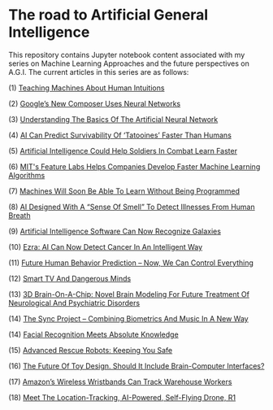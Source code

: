 # The road to Artificial General Intelligence

This repository contains Jupyter notebook content associated with my series on Machine Learning Approaches and the future perspectives on A.G.I. The current articles in this series are as follows:

(1) [Teaching Machines About Human Intuitions](https://www.evolving-science.com/intelligent-machines-artificial-intelligence/teaching-machines-about-human-intuition-00271)

(2) [Google’s New Composer Uses Neural Networks](https://www.evolving-science.com/intelligent-machines-artificial-intelligence/google-s-new-composer-uses-neural-networks-00278)

(3) [Understanding The Basics Of The Artificial Neural Network](https://www.evolving-science.com/information-communication/understanding-basics-artificial-neural-network-00618)

(4) [AI Can Predict Survivability Of ‘Tatooines’ Faster Than Humans](https://www.evolving-science.com/space/ai-can-predict-survivability-tatooines-faster-humans-00648)

(5) [Artificial Intelligence Could Help Soldiers In Combat Learn Faster](https://www.evolving-science.com/intelligent-machines/artificial-intelligence-could-help-soldiers-combat-learn-faster-00654)

(6) [MIT's Feature Labs Helps Companies Develop Faster Machine Learning Algorithms](https://www.evolving-science.com/intelligent-machines/mits-feature-labs-helps-companies-develop-faster-machine-learning-algorithms-00662)

(7) [Machines Will Soon Be Able To Learn Without Being Programmed](https://www.evolving-science.com/intelligent-machines/machines-soon-learn-without-being-programmed-00682)

(8) [AI Designed With A “Sense Of Smell” To Detect Illnesses From Human Breath](https://www.evolving-science.com/intelligent-machines/ai-sense-smell-00783)

(9) [Artificial Intelligence Software Can Now Recognize Galaxies](https://www.evolving-science.com/intelligent-machines/galaxies-artificial-intelligence-00828)

(10) [Ezra: AI Can Now Detect Cancer In An Intelligent Way](https://www.evolving-science.com/intelligent-machines-artificial-intelligence/ezra-00968)

(11) [Future Human Behavior Prediction – Now, We Can Control Everything](https://www.evolving-science.com/information-communication/future-human-behavior-prediction-now-we-can-control-everything-00235)

(12) [Smart TV And Dangerous Minds](https://www.evolving-science.com/information-communication-computer-science-technology-big-data-cloud-security-intelligent-machines/smart-tv-and-dangerous-minds-0070)

(13) [3D Brain-On-A-Chip: Novel Brain Modeling For Future Treatment Of Neurological And Psychiatric Disorders](https://www.evolving-science.com/bioengineering-brain-computer-interfaces/3d-brain-chip-novel-brain-modeling-future-treatment-neurological-and-psychiatric-disorders-00243)

(14) [The Sync Project – Combining Biometrics And Music In A New Way](https://www.evolving-science.com/health/sync-project-combining-biometrics-and-music-new-way-00260)

(14) [Facial Recognition Meets Absolute Knowledge](https://www.evolving-science.com/information-communication/facial-recognition-meets-absolute-knowledge-00266)

(15) [Advanced Rescue Robots: Keeping You Safe](https://www.evolving-science.com/intelligent-machines-robotics-automation-transportation/advanced-rescue-robots-keeping-you-safe-00338)

(16) [The Future Of Toy Design. Should It Include Brain-Computer Interfaces?](https://www.evolving-science.com/intelligent-machines-artificial-intelligence/future-toy-design-should-it-include-brain-computer-interfaces-00384)

(17) [Amazon’s Wireless Wristbands Can Track Warehouse Workers](https://www.evolving-science.com/information-communication/amazon-s-wireless-wristbands-can-track-warehouse-workers-00612)

(18) [Meet The Location-Tracking, AI-Powered, Self-Flying Drone, R1](https://www.evolving-science.com/intelligent-machines/ai-drone-r1-00788)
